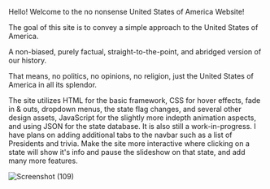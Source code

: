 Hello! Welcome to the no nonsense United States of America Website!

The goal of this site is to convey a simple approach to the United States of America. 

A non-biased, purely factual, straight-to-the-point, and abridged version of our history.

That means, no politics, no opinions, no religion, just the United States of America in all its splendor. 

The site utilizes HTML for the basic framework, CSS for hover effects, fade in & outs, dropdown menus, the state flag changes, and several other design assets, JavaScript for the slightly more indepth animation aspects, and using JSON for the state database. It is also still a work-in-progress. I have plans on adding additional tabs to the navbar such as a list of Presidents and trivia. Make the site more interactive where clicking on a state will show it's info and pause the slideshow on that state, and add many more features. 

![Screenshot (109)](https://user-images.githubusercontent.com/67118137/122949978-18ad8e00-d34a-11eb-9552-70c6afd7f88a.png)
